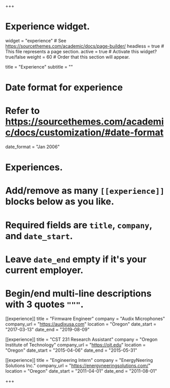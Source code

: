 +++
# Experience widget.
widget = "experience"  # See https://sourcethemes.com/academic/docs/page-builder/
headless = true  # This file represents a page section.
active = true  # Activate this widget? true/false
weight = 60  # Order that this section will appear.

title = "Experience"
subtitle = ""

# Date format for experience
#   Refer to https://sourcethemes.com/academic/docs/customization/#date-format
date_format = "Jan 2006"

# Experiences.
#   Add/remove as many `[[experience]]` blocks below as you like.
#   Required fields are `title`, `company`, and `date_start`.
#   Leave `date_end` empty if it's your current employer.
#   Begin/end multi-line descriptions with 3 quotes `"""`.

[[experience]]
  title = "Firmware Engineer"
  company = "Audix Microphones"
  company_url = "https://audixusa.com"
  location = "Oregon"
  date_start = "2017-03-13"
  date_end = "2019-08-09"

[[experience]]
  title = "CST 231 Research Assistant"
  company = "Oregon Institute of Technology"
  company_url = "https://oit.edu"
  location = "Oregon"
  date_start = "2015-04-06"
  date_end = "2015-05-31"

[[experience]]
  title = "Engineering Intern"
  company = "EnergyNeering Solutions Inc."
  company_url = "https://energyneeringsolutions.com/"
  location = "Oregon"
  date_start = "2011-04-01"
  date_end = "2011-08-01"

+++

